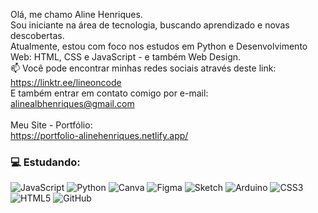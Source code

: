 Olá, me chamo Aline Henriques.<br>Sou iniciante na área de tecnologia, buscando aprendizado e novas descobertas.<br>Atualmente, estou com foco nos estudos em Python e Desenvolvimento Web: HTML, CSS e JavaScript - e também Web Design.<br>📫 Você pode encontrar minhas redes sociais através deste link: https://linktr.ee/lineoncode<br>E também entrar em contato comigo por e-mail: alinealbhenriques@gmail.com<br><br>Meu Site - Portfólio:<br>https://portfolio-alinehenriques.netlify.app/

### 💻 Estudando:
![JavaScript](https://img.shields.io/badge/javascript-%23323330.svg?style=for-the-badge&logo=javascript&logoColor=%23F7DF1E) ![Python](https://img.shields.io/badge/python-3670A0?style=for-the-badge&logo=python&logoColor=ffdd54) ![Canva](https://img.shields.io/badge/Canva-%2300C4CC.svg?style=for-the-badge&logo=Canva&logoColor=white) ![Figma](https://img.shields.io/badge/figma-%23F24E1E.svg?style=for-the-badge&logo=figma&logoColor=white) ![Sketch](https://img.shields.io/badge/Sketch-FFB387?style=for-the-badge&logo=sketch&logoColor=black) ![Arduino](https://img.shields.io/badge/-Arduino-00979D?style=for-the-badge&logo=Arduino&logoColor=white) ![CSS3](https://img.shields.io/badge/css3-%231572B6.svg?style=for-the-badge&logo=css3&logoColor=white) ![HTML5](https://img.shields.io/badge/html5-%23E34F26.svg?style=for-the-badge&logo=html5&logoColor=white) ![GitHub](https://img.shields.io/badge/github-%23121011.svg?style=for-the-badge&logo=github&logoColor=white)
